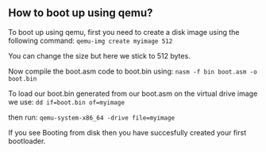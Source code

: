 ## How to boot up using qemu?

To boot up using qemu, first you need to create a disk image using the following command:
  `qemu-img create myimage 512`

You can change the size but here we stick to 512 bytes.

Now compile the boot.asm code to boot.bin using:
  `nasm -f bin boot.asm -o boot.bin`

To load our boot.bin generated from our boot.asm on the virtual drive image we use:
  `dd if=boot.bin of=myimage`

then run:
  `qemu-system-x86_64 -drive file=myimage`

If you see Booting from disk then you have succesfully created your first bootloader.

